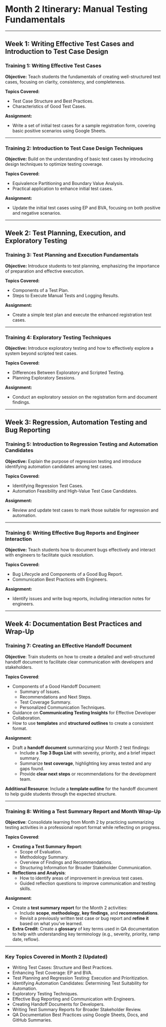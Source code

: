   # Month 2 Itinerary: Manual Testing Fundamentals

---

## Week 1: Writing Effective Test Cases and Introduction to Test Case Design

### Training 1: Writing Effective Test Cases
**Objective:** Teach students the fundamentals of creating well-structured test cases, focusing on clarity, consistency, and completeness.

**Topics Covered:**
- Test Case Structure and Best Practices.
- Characteristics of Good Test Cases.

**Assignment:**
- Write a set of initial test cases for a sample registration form, covering basic positive scenarios using Google Sheets.

---

### Training 2: Introduction to Test Case Design Techniques
**Objective:** Build on the understanding of basic test cases by introducing design techniques to optimize testing coverage.

**Topics Covered:**
- Equivalence Partitioning and Boundary Value Analysis.
- Practical application to enhance initial test cases.

**Assignment:**
- Update the initial test cases using EP and BVA, focusing on both positive and negative scenarios.

---

## Week 2: Test Planning, Execution, and Exploratory Testing

### Training 3: Test Planning and Execution Fundamentals
**Objective:** Introduce students to test planning, emphasizing the importance of preparation and effective execution.

**Topics Covered:**
- Components of a Test Plan.
- Steps to Execute Manual Tests and Logging Results.

**Assignment:**
- Create a simple test plan and execute the enhanced registration test cases.

---

### Training 4: Exploratory Testing Techniques
**Objective:** Introduce exploratory testing and how to effectively explore a system beyond scripted test cases.

**Topics Covered:**
- Differences Between Exploratory and Scripted Testing.
- Planning Exploratory Sessions.

**Assignment:**
- Conduct an exploratory session on the registration form and document findings.

---

## Week 3: Regression, Automation Testing and Bug Reporting

### Training 5: Introduction to Regression Testing and Automation Candidates
**Objective:** Explain the purpose of regression testing and introduce identifying automation candidates among test cases.

**Topics Covered:**
- Identifying Regression Test Cases.
- Automation Feasibility and High-Value Test Case Candidates.

**Assignment:**
- Review and update test cases to mark those suitable for regression and automation.

---

### Training 6: Writing Effective Bug Reports and Engineer Interaction
**Objective:** Teach students how to document bugs effectively and interact with engineers to facilitate quick resolution.

**Topics Covered:**
- Bug Lifecycle and Components of a Good Bug Report.
- Communication Best Practices with Engineers.

**Assignment:**
- Identify issues and write bug reports, including interaction notes for engineers.

---

## Week 4: Documentation Best Practices and Wrap-Up

### Training 7: Creating an Effective Handoff Document
**Objective**: Train students on how to create a detailed and well-structured handoff document to facilitate clear communication with developers and stakeholders.

**Topics Covered**:
- Components of a Good Handoff Document:
  - Summary of Issues.
  - Recommendations and Next Steps.
  - Test Coverage Summary.
  - Personalized Communication Techniques.
- Guidance on **Communicating Testing Insights** for Effective Developer Collaboration.
- How to use **templates** and **structured outlines** to create a consistent format.

**Assignment**:
- Draft a **handoff document** summarizing your Month 2 test findings:
  - Include a **Top 3 Bugs List** with severity, priority, and a brief impact summary.
  - Summarize **test coverage**, highlighting key areas tested and any gaps found.
  - Provide **clear next steps** or recommendations for the development team.

**Additional Resource**: Include a **template outline** for the handoff document to help guide students through the expected structure.

---

### Training 8: Writing a Test Summary Report and Month Wrap-Up
**Objective**: Consolidate learning from Month 2 by practicing summarizing testing activities in a professional report format while reflecting on progress.

**Topics Covered**:
- **Creating a Test Summary Report**:
  - Scope of Evaluation.
  - Methodology Summary.
  - Overview of Findings and Recommendations.
  - Structuring Information for Broader Stakeholder Communication.
- **Reflections and Analysis**: 
  - How to identify areas of improvement in previous test cases.
  - Guided reflection questions to improve communication and testing skills.

**Assignment**:
- Create a **test summary report** for the Month 2 activities:
  - Include **scope**, **methodology**, **key findings**, and **recommendations**.
  - Revisit a previously written test case or bug report and **refine it** based on what you’ve learned.
- **Extra Credit**: Create a **glossary** of key terms used in QA documentation to help with understanding key terminology (e.g., severity, priority, ramp date, reflow).

---

### Key Topics Covered in Month 2 (Updated)
- Writing Test Cases: Structure and Best Practices.
- Enhancing Test Coverage: EP and BVA.
- Test Planning and Regression Testing: Execution and Prioritization.
- Identifying Automation Candidates: Determining Test Suitability for Automation.
- Exploratory Testing Techniques.
- Effective Bug Reporting and Communication with Engineers.
- Creating Handoff Documents for Developers.
- Writing Test Summary Reports for Broader Stakeholder Review.
- QA Documentation Best Practices using Google Sheets, Docs, and GitHub Summaries.